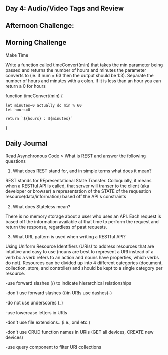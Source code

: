 ## Day 4: Audio/Video Tags and Review

## Afternoon Challenge:

## Morning Challenge
Make Time

Write a function called timeConvert(min) that takes the min parameter being passed and returns the number of hours and minutes the parameter converts to (ie. if num = 63 then the output should be 1:3). Separate the number of hours and minutes with a colon. If it is less than an hour you can return a 0 for hours

function timeConvert(min) {
    <!--let num= n
    let hours= n/60
    let rHours= Math.floor(hours)
    let minutes = (hours-rHours)*60
    let rMinutes= Math.round(minutes)
    return  -->

    let minutes=0 actually do min % 60
    let hours=0

    return `${hours} : ${minutes}`
}

## Daily Journal

Read Asynchronous Code > What is REST and answer the following questions
1. What does REST stand for, and in simple terms what does it mean?

REST stands for REpresentational State Transfer. Colloquially, it means when a RESTful API is called, that server will transer to the client (aka developer or browser) a representation of the STATE of the requestion resource(data/information) based off the API's constraints

<!-- watch user intereface video under RESTful API's-->
2. What does Stateless mean?

There is no memory storage about a user who uses an API. Each request is based off the information available at that time to perform the request and return the response, regardless of past requests.

3. What URL pattern is used when writing a RESTful API?

Using Uniform Resource Identifiers (URIs) to address resources that are intuitive and easy to use (nouns are best to represent a URI instead of a verb bc a verb refers to an action and nouns have properties, which verbs do not). Resources can be divided up into 4 different categories (document, collection, store, and controller) and should be kept to a single category per resource. 

-use forward slashes (/) to indicate hierarchical relationships

-don't use forward slashes (/)in URIs use dashes(-)

-do not use underscores (_)

-use lowercase letters in URIs

-don't use file extensions..  (i.e., xml etc.)

-don't use CRUD function names in URIs (GET all devices, CREATE new devices)

-use query component to filter URI collections
